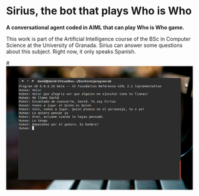 # Sirius, the bot that plays Who is Who
**A conversational agent coded in AIML that can play Who is Who game.**

This work is part of the Artificial Intelligence course of the BSc in Computer Science at the University of Granada.
Sirius can answer some questions about this subject.
Right now, it only speaks Spanish.

#![sirius-screenshot](https://raw.githubusercontent.com/dvcarrillo/sirius-AI/master/screenshot.png)
